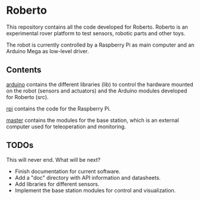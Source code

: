 # Roberto
This repository contains all the code developed for Roberto. Roberto is an experimental rover platform to test sensors, robotic parts and other toys.

The robot is currently controlled by a Raspberry Pi as main computer and an Arduino Mega as low-level driver.

## Contents
[arduino](https://github.com/Butakus/Roberto/tree/master/arduino) contains the different libraries (lib) to control the hardware mounted on the robot (sensors and actuators) and the Arduino modules developed for Roberto (src).

[rpi](https://github.com/Butakus/Roberto/tree/master/rpi) contains the code for the Raspberry Pi.

[master](https://github.com/Butakus/Roberto/tree/master/master) contains the modules for the base station, which is an external computer used for teleoperation and monitoring.


## TODOs
This will never end. What will be next?

* Finish documentation for current software.
* Add a "doc" directory with API information and datasheets.
* Add libraries for different sensors.
* Implement the base station modules for control and visualization.
